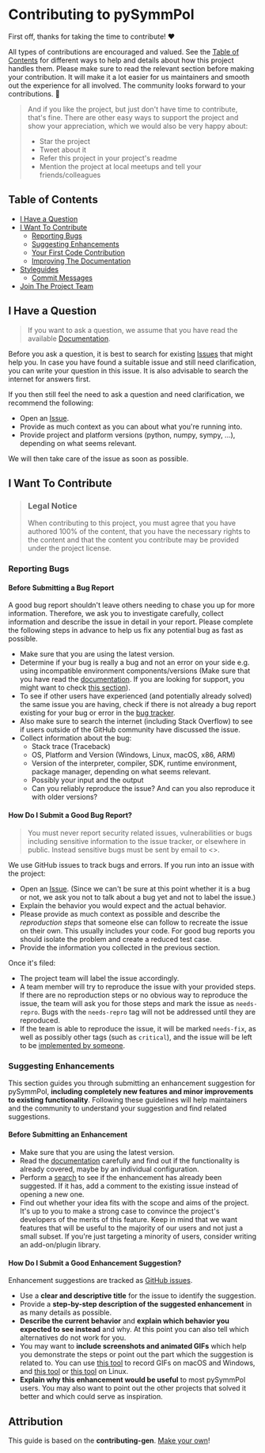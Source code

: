 <!-- omit in toc -->
# Contributing to pySymmPol

First off, thanks for taking the time to contribute! ❤️

All types of contributions are encouraged and valued. See the [Table
of Contents](#table-of-contents) for different ways to help and
details about how this project handles them. Please make sure to read
the relevant section before making your contribution. It will make it
a lot easier for us maintainers and smooth out the experience for all
involved. The community looks forward to your contributions. 🎉

> And if you like the project, but just don't have time to contribute,
> that's fine. There are other easy ways to support the project and
> show your appreciation, which we would also be very happy about:
> - Star the project
> - Tweet about it
> - Refer this project in your project's readme
> - Mention the project at local meetups and tell your friends/colleagues

<!-- omit in toc -->
## Table of Contents

- [I Have a Question](#i-have-a-question)
- [I Want To Contribute](#i-want-to-contribute)
  - [Reporting Bugs](#reporting-bugs)
  - [Suggesting Enhancements](#suggesting-enhancements)
  - [Your First Code Contribution](#your-first-code-contribution)
  - [Improving The Documentation](#improving-the-documentation)
- [Styleguides](#styleguides)
  - [Commit Messages](#commit-messages)
- [Join The Project Team](#join-the-project-team)



## I Have a Question

> If you want to ask a question, we assume that you have read the available [Documentation](https://thraraujo.github.io/pysymmpol/index.html).

Before you ask a question, it is best to search for existing
[Issues](https://github.com/thraraujo/pysymmpol/issues) that might
help you. In case you have found a suitable issue and still need
clarification, you can write your question in this issue. It is also
advisable to search the internet for answers first.

If you then still feel the need to ask a question and need
clarification, we recommend the following:

- Open an [Issue](https://github.com/thraraujo/pysymmpol/issues/new).
- Provide as much context as you can about what you're running into.
- Provide project and platform versions (python, numpy, sympy, ...),
  depending on what seems relevant.

We will then take care of the issue as soon as possible.

## I Want To Contribute

> ### Legal Notice <!-- omit in toc -->
> When contributing to this project, you must agree that you have
> authored 100% of the content, that you have the necessary rights to
> the content and that the content you contribute may be provided
> under the project license.

### Reporting Bugs

<!-- omit in toc -->
#### Before Submitting a Bug Report

A good bug report shouldn't leave others needing to chase you up for
more information. Therefore, we ask you to investigate carefully,
collect information and describe the issue in detail in your
report. Please complete the following steps in advance to help us fix
any potential bug as fast as possible.

- Make sure that you are using the latest version.
- Determine if your bug is really a bug and not an error on your side
  e.g. using incompatible environment components/versions (Make sure
  that you have read the
  [documentation](https://thraraujo.github.io/pysymmpol/index.html). If
  you are looking for support, you might want to check [this section](#i-have-a-question)).
- To see if other users have experienced (and potentially already
  solved) the same issue you are having, check if there is not already
  a bug report existing for your bug or error in the [bug tracker](https://github.com/thraraujo/pysymmpolissues?q=label%3Abug).
- Also make sure to search the internet (including Stack Overflow) to
  see if users outside of the GitHub community have discussed the
  issue.
- Collect information about the bug:
  - Stack trace (Traceback)
  - OS, Platform and Version (Windows, Linux, macOS, x86, ARM)
  - Version of the interpreter, compiler, SDK, runtime environment,
    package manager, depending on what seems relevant.
  - Possibly your input and the output
  - Can you reliably reproduce the issue? And can you also reproduce it with older versions?

<!-- omit in toc -->
#### How Do I Submit a Good Bug Report?

> You must never report security related issues, vulnerabilities or
bugs including sensitive information to the issue tracker, or
elsewhere in public. Instead sensitive bugs must be sent by email to
<>.  <!-- You may add a PGP key to allow the messages to be sent
encrypted as well. -->

We use GitHub issues to track bugs and errors. If you run into an
issue with the project:

- Open an
  [Issue](https://github.com/thraraujo/pysymmpol/issues/new). (Since
  we can't be sure at this point whether it is a bug or not, we ask
  you not to talk about a bug yet and not to label the issue.)
- Explain the behavior you would expect and the actual behavior.
- Please provide as much context as possible and describe the
  *reproduction steps* that someone else can follow to recreate the
  issue on their own. This usually includes your code. For good bug
  reports you should isolate the problem and create a reduced test
  case.
- Provide the information you collected in the previous section.

Once it's filed:

- The project team will label the issue accordingly.
- A team member will try to reproduce the issue with your provided
  steps. If there are no reproduction steps or no obvious way to
  reproduce the issue, the team will ask you for those steps and mark
  the issue as `needs-repro`. Bugs with the `needs-repro` tag will not
  be addressed until they are reproduced.
- If the team is able to reproduce the issue, it will be marked
  `needs-fix`, as well as possibly other tags (such as `critical`),
  and the issue will be left to be [implemented by
  someone](#your-first-code-contribution).

<!-- You might want to create an issue template for bugs and errors that can be used as a guide and that defines the structure of the information to be included. If you do so, reference it here in the description. -->


### Suggesting Enhancements

This section guides you through submitting an enhancement suggestion
for pySymmPol, **including completely new features and minor
improvements to existing functionality**. Following these guidelines
will help maintainers and the community to understand your suggestion
and find related suggestions.

<!-- omit in toc -->
#### Before Submitting an Enhancement

- Make sure that you are using the latest version.
- Read the
  [documentation](https://thraraujo.github.io/pysymmpol/index.html)
  carefully and find out if the functionality is already covered,
  maybe by an individual configuration.
- Perform a [search](https://github.com/thraraujo/pysymmpol/issues) to
  see if the enhancement has already been suggested. If it has, add a
  comment to the existing issue instead of opening a new one.
- Find out whether your idea fits with the scope and aims of the
  project. It's up to you to make a strong case to convince the
  project's developers of the merits of this feature. Keep in mind
  that we want features that will be useful to the majority of our
  users and not just a small subset. If you're just targeting a
  minority of users, consider writing an add-on/plugin library.

<!-- omit in toc -->
#### How Do I Submit a Good Enhancement Suggestion?

Enhancement suggestions are tracked as [GitHub
issues](https://github.com/thraraujo/pysymmpol/issues).

- Use a **clear and descriptive title** for the issue to identify the
  suggestion.
- Provide a **step-by-step description of the suggested enhancement**
  in as many details as possible.
- **Describe the current behavior** and **explain which behavior you
  expected to see instead** and why. At this point you can also tell
  which alternatives do not work for you.
- You may want to **include screenshots and animated GIFs** which help
  you demonstrate the steps or point out the part which the suggestion
  is related to. You can use [this
  tool](https://www.cockos.com/licecap/) to record GIFs on macOS and
  Windows, and [this tool](https://github.com/colinkeenan/silentcast)
  or [this tool](https://github.com/GNOME/byzanz) on Linux. <!-- this
  should only be included if the project has a GUI -->
- **Explain why this enhancement would be useful** to most pySymmPol
  users. You may also want to point out the other projects that solved
  it better and which could serve as inspiration.

<!-- omit in toc -->
## Attribution
This guide is based on the **contributing-gen**. [Make your own](https://github.com/bttger/contributing-gen)!
